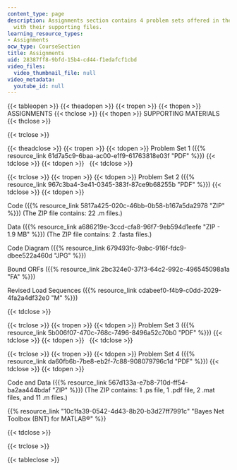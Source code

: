 ```yaml
---
content_type: page
description: Assignments section contains 4 problem sets offered in the course, along
  with their supporting files.
learning_resource_types:
- Assignments
ocw_type: CourseSection
title: Assignments
uid: 28387ff8-9bfd-15b4-cd44-f1edafcf1cbd
video_files:
  video_thumbnail_file: null
video_metadata:
  youtube_id: null
---
```


{{< tableopen >}}
{{< theadopen >}}
{{< tropen >}}
{{< thopen >}}
ASSIGNMENTS
{{< thclose >}}
{{< thopen >}}
SUPPORTING MATERIALS
{{< thclose >}}

{{< trclose >}}

{{< theadclose >}}
{{< tropen >}}
{{< tdopen >}}
Problem Set 1 ({{% resource_link 61d7a5c9-6baa-ac00-e1f9-61763818e03f "PDF" %}})
{{< tdclose >}}
{{< tdopen >}}
 
{{< tdclose >}}

{{< trclose >}}
{{< tropen >}}
{{< tdopen >}}
Problem Set 2 ({{% resource_link 967c3ba4-3e41-0345-383f-87ce9b68255b "PDF" %}})
{{< tdclose >}}
{{< tdopen >}}


Code ({{% resource_link 5817a425-020c-46bb-0b58-b167a5da2978 "ZIP" %}}) (The ZIP file contains: 22 .m files.)

Data ({{% resource_link a686219e-3ccd-cfa8-96f7-9eb594d1eefe "ZIP - 1.9 MB" %}}) (The ZIP file contains: 2 .fasta files.)

Code Diagram ({{% resource_link 679493fc-9abc-916f-fdc9-dbee522a460d "JPG" %}})

Bound ORFs ({{% resource_link 2bc324e0-37f3-64c2-992c-496545098a1a "FA" %}})

Revised Load Sequences ({{% resource_link cdabeef0-f4b9-c0dd-2029-4fa2a4df32e0 "M" %}})


{{< tdclose >}}

{{< trclose >}}
{{< tropen >}}
{{< tdopen >}}
Problem Set 3 ({{% resource_link 5b006f07-470c-768c-7496-8496a52c70b0 "PDF" %}})
{{< tdclose >}}
{{< tdopen >}}
 
{{< tdclose >}}

{{< trclose >}}
{{< tropen >}}
{{< tdopen >}}
Problem Set 4 ({{% resource_link da60fb6b-7be8-eb2f-7c88-908079796c1d "PDF" %}})
{{< tdclose >}}
{{< tdopen >}}


Code and Data ({{% resource_link 567d133a-e7b8-710d-ff54-ba2aa444bdaf "ZIP" %}}) (The ZIP contains: 1 .ps file, 1 .pdf file, 2 .mat files, and 11 .m files.)

{{% resource_link "10c1fa39-0542-4d43-8b20-b3d27ff7991c" "Bayes Net Toolbox (BNT) for MATLAB®" %}}


{{< tdclose >}}

{{< trclose >}}

{{< tableclose >}}